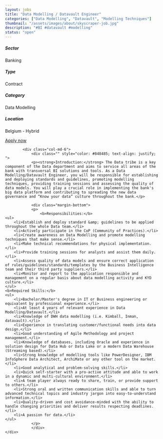 ```yaml
---
layout: jobs
title: "Data Modelling / Datavault Engineer"
categories: ["Data Modelling", "Datavault", "Modelling Techniques"]
thumbnail: "/assets/images/about/skyscraper-job.jpg"
description: "#BI #datavault #modelling"
status: "open"
---
```




<section class="section about overflow-hidden margin-bottom">
	<div class="container">
		<div class="row">
			<div class="col-lg-4" style="text-align: left;">
				<h5 class="text-color font-weight-bold mb-2">Sector</h5>
					<p>Banking</p>
				<h5 class="text-color font-weight-bold mb-2">Type</h5>
					<p>Contract</p>
				<h5 class="text-color font-weight-bold mb-2">Category</h5>
					<p>Data Modelling</p>
				<h5 class="text-color font-weight-bold mb-2">Location</h5>
					<p>Belgium - Hybrid</p>
					<a href="mailto:jobs@amethix.com?subject=Job Application Data modelling datavault engineer" class="btn btn-primary text-uppercase margin-top">Apply now</a>
			</div>

			<div class="col-md-6">
				<div class="" style="color: #848485; text-align: justify; ">
				<p><strong>Introduction:</strong> The Data tribe is a key component of the Data department and aims to service all areas of the bank with transversal BI solutions and tools. As a Data Modelling/Datavault Engineer, you will be responsible for establishing and deploying standards and guidelines, promoting modelling techniques, providing training sessions and assessing the quality of data models. You will play a crucial role in implementing the bank's big data platform and contributing to spreading the new data governance and “Know your data” culture throughout the bank.</p>

				<div class="margin-bottom">
				<p>
					<b>Responsibilities:</b>
	<ul>
		<li>Establish and deploy standard &amp; guidelines to be applied throughout the whole Data team.</li>
		<li>Actively participate in the CoP (Community of Practices).</li>
		<li>Create awareness on Data Modelling and promote modelling techniques that make sense.</li>
		<li>Make technical recommendations for physical implementation.</li>
		<li>Provide training sessions for analysts and assist them daily.</li>
		<li>Assess quality of data models and ensure correct application of rules/guidelines/standards/templates by the Business Intelligence team and their third party suppliers.</li>
		<li>Monitor and report to the application responsible and management on a regular basis about data modelling activity and KYD culture.</li>
	</ul>
	<b>Required Skills:</b>
	<ul>
		<li>Bachelor/Master's degree in IT or Business engineering or equivalent by professional experience.</li>
		<li>At least 4 years of relevant experience in Data Modelling/Datavault.</li>
		<li>Knowledge of DWH data modelling (i.e. Kimball, Inman, datavault).</li>
		<li>Experience in translating customer/functional needs into data design.</li>
		<li>Good understanding of Agile Methodology and project management.</li>
		<li>Knowledge of databases, including Oracle and experience in solution design for Data Hub or Data Lake or a modern Data Warehouse (Streaming based).</li>
		<li>Strong knowledge of modelling tools like PowerDesigner, IBM InfoSphere Data Architect, ArchiMate or any other tool on the market.</li>
		<li>Good analytical and problem-solving skills.</li>
		<li>Quick self-starter with a pro-active attitude and able to work in a dynamic and multi-cultural environment.</li>
		<li>A team player always ready to share, train, or provide support to others.</li>
		<li>Strong oral and written communication skills and able to turn advanced technical topics and industry jargon into easy-to-understand information.</li>
		<li>Quality-driven and cost avoidance-minded with the ability to handle changing priorities and deliver results respecting deadlines.</li>
		<li>A passion for data.</li>
	</ul>
				</p>
				</div>
	</div>
</div>
